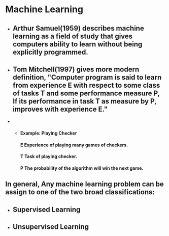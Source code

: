 # Machine Learning

* ## Arthur Samuel(1959) describes machine learning as a field of study that gives computers ability to learn without being explicitly programmed.
* ## Tom Mitchell(1997) gives more modern definition, "Computer program is said to learn from experience E with respect to some class of tasks T and some performance measure P, If its performance in task T as measure by P, improves with experience E."

* * #### Example: Playing Checker
    #### E Experience of playing many games of checkers.
    #### T Task of playing checker.
    #### P The probability of the algorithm will win the next game.

## In general, Any machine learning problem can be assign to one of the two broad classifications:
* ## Supervised Learning
* ## Unsupervised Learning 
